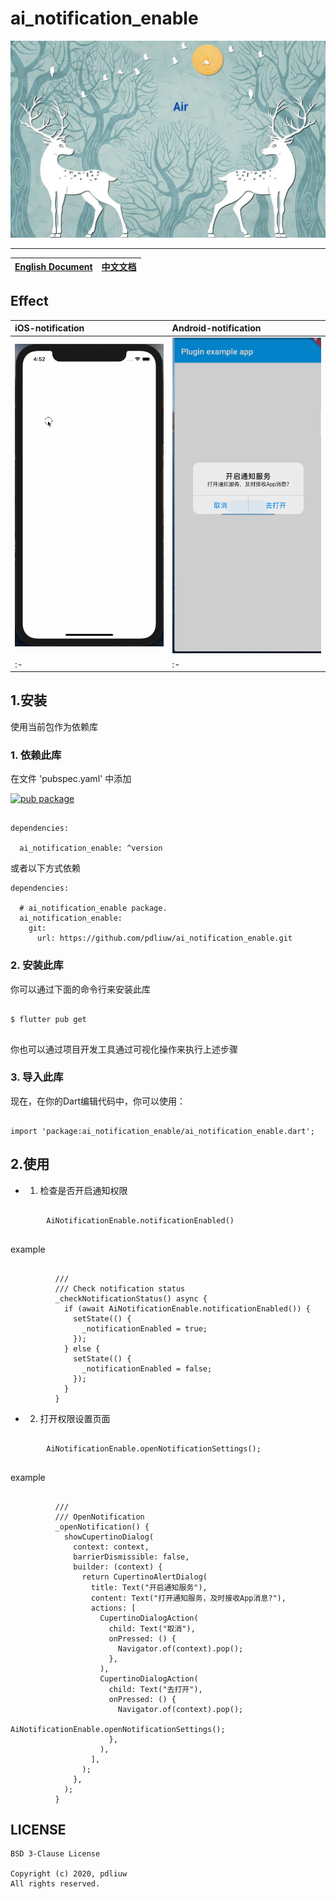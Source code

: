 # ai_notification_enable

![totem](https://raw.githubusercontent.com/pdliuw/pdliuw.github.io/master/images/totem_four_logo.jpg)

-----

|[English Document](https://github.com/pdliuw/ai_notification_enable/blob/master/README_EN.md)|[中文文档](https://github.com/pdliuw/ai_notification_enable)|
|:-|:-|


## Effect

|iOS-notification|Android-notification|
|:-|:-|
|![ios](https://github.com/pdliuw/ai_notification_enable/blob/master/example/gif/ai_notification_enable_ios.gif)|![android](https://github.com/pdliuw/ai_notification_enable/blob/master/example/gif/ai_notification_enable_android.gif)|
|:-|:-|


## 1.安装

使用当前包作为依赖库

### 1. 依赖此库

在文件 'pubspec.yaml' 中添加

[![pub package](https://img.shields.io/pub/v/ai_notification_enable.svg)](https://pub.dev/packages/ai_notification_enable)

```

dependencies:

  ai_notification_enable: ^version

```

或者以下方式依赖

```
dependencies:

  # ai_notification_enable package.
  ai_notification_enable:
    git:
      url: https://github.com/pdliuw/ai_notification_enable.git

```

### 2. 安装此库

你可以通过下面的命令行来安装此库

```

$ flutter pub get


```

你也可以通过项目开发工具通过可视化操作来执行上述步骤

### 3. 导入此库

现在，在你的Dart编辑代码中，你可以使用：

```

import 'package:ai_notification_enable/ai_notification_enable.dart';

```


## 2.使用

* 1. 检查是否开启通知权限

```

        AiNotificationEnable.notificationEnabled()


```

example 

```
        
          ///
          /// Check notification status
          _checkNotificationStatus() async {
            if (await AiNotificationEnable.notificationEnabled()) {
              setState(() {
                _notificationEnabled = true;
              });
            } else {
              setState(() {
                _notificationEnabled = false;
              });
            }
          }

```

* 2. 打开权限设置页面

```

        AiNotificationEnable.openNotificationSettings();


```

example 

```
        
          ///
          /// OpenNotification
          _openNotification() {
            showCupertinoDialog(
              context: context,
              barrierDismissible: false,
              builder: (context) {
                return CupertinoAlertDialog(
                  title: Text("开启通知服务"),
                  content: Text("打开通知服务，及时接收App消息?"),
                  actions: [
                    CupertinoDialogAction(
                      child: Text("取消"),
                      onPressed: () {
                        Navigator.of(context).pop();
                      },
                    ),
                    CupertinoDialogAction(
                      child: Text("去打开"),
                      onPressed: () {
                        Navigator.of(context).pop();
                        AiNotificationEnable.openNotificationSettings();
                      },
                    ),
                  ],
                );
              },
            );
          }

```



## LICENSE

    BSD 3-Clause License
    
    Copyright (c) 2020, pdliuw
    All rights reserved.